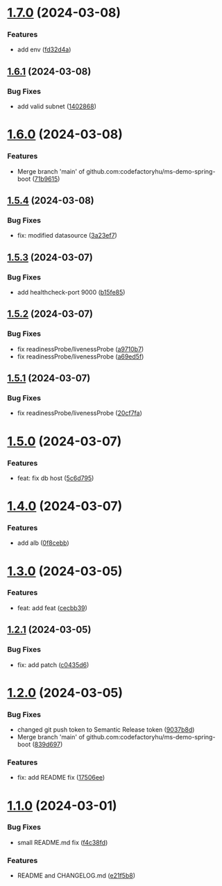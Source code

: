 # [1.7.0](https://github.com/codefactoryhu/ms-demo-helm/compare/v1.6.1...v1.7.0) (2024-03-08)


### Features

* add env ([fd32d4a](https://github.com/codefactoryhu/ms-demo-helm/commit/fd32d4a21234949b884e2f6966a790f255616052))

## [1.6.1](https://github.com/codefactoryhu/ms-demo-helm/compare/v1.6.0...v1.6.1) (2024-03-08)


### Bug Fixes

* add valid subnet ([1402868](https://github.com/codefactoryhu/ms-demo-helm/commit/140286886cb62b2d8d4247414057b51272cd8ca0))

# [1.6.0](https://github.com/codefactoryhu/ms-demo-helm/compare/v1.5.4...v1.6.0) (2024-03-08)


### Features

* Merge branch 'main' of github.com:codefactoryhu/ms-demo-spring-boot ([71b9615](https://github.com/codefactoryhu/ms-demo-helm/commit/71b9615e863f3b480382b5550c5a8dda0207309a))

## [1.5.4](https://github.com/codefactoryhu/ms-demo-helm/compare/v1.5.3...v1.5.4) (2024-03-08)


### Bug Fixes

* fix: modified datasource ([3a23ef7](https://github.com/codefactoryhu/ms-demo-helm/commit/3a23ef7531cd3e74126e84bd8f4f5a9c94965c52))

## [1.5.3](https://github.com/codefactoryhu/ms-demo-helm/compare/v1.5.2...v1.5.3) (2024-03-07)


### Bug Fixes

* add healthcheck-port 9000 ([b15fe85](https://github.com/codefactoryhu/ms-demo-helm/commit/b15fe855fafebf61b0f793592ee38db74857544b))

## [1.5.2](https://github.com/codefactoryhu/ms-demo-helm/compare/v1.5.1...v1.5.2) (2024-03-07)


### Bug Fixes

* fix readinessProbe/livenessProbe ([a9710b7](https://github.com/codefactoryhu/ms-demo-helm/commit/a9710b7e74d4f3c28a6f9f2345050c13ee723e09))
* fix readinessProbe/livenessProbe ([a69ed5f](https://github.com/codefactoryhu/ms-demo-helm/commit/a69ed5f88519251cb7ae68a9ef66889223db3d73))

## [1.5.1](https://github.com/codefactoryhu/ms-demo-helm/compare/v1.5.0...v1.5.1) (2024-03-07)


### Bug Fixes

* fix readinessProbe/livenessProbe ([20cf7fa](https://github.com/codefactoryhu/ms-demo-helm/commit/20cf7fa31e7fc9277fb312f1f6c62f7a35892b51))

# [1.5.0](https://github.com/codefactoryhu/ms-demo-helm/compare/v1.4.0...v1.5.0) (2024-03-07)


### Features

* feat: fix db host ([5c6d795](https://github.com/codefactoryhu/ms-demo-helm/commit/5c6d795117d1087c1942f649854eea2d49315cef))

# [1.4.0](https://github.com/codefactoryhu/ms-demo-helm/compare/v1.3.0...v1.4.0) (2024-03-07)


### Features

* add alb ([0f8cebb](https://github.com/codefactoryhu/ms-demo-helm/commit/0f8cebbb5cf1adc3f807eb5e967d8bb12823c2f7))

# [1.3.0](https://github.com/codefactoryhu/ms-demo-helm/compare/v1.2.1...v1.3.0) (2024-03-05)


### Features

* feat: add feat ([cecbb39](https://github.com/codefactoryhu/ms-demo-helm/commit/cecbb396c6e0a2b82b18dc1dfb2243db901bf9df))

## [1.2.1](https://github.com/codefactoryhu/ms-demo-helm/compare/v1.2.0...v1.2.1) (2024-03-05)


### Bug Fixes

* fix: add patch ([c0435d6](https://github.com/codefactoryhu/ms-demo-helm/commit/c0435d67bf5d699e9d3b30008295a77ee8bafa1c))

# [1.2.0](https://github.com/codefactoryhu/ms-demo-helm/compare/v1.1.0...v1.2.0) (2024-03-05)


### Bug Fixes

* changed git push token to Semantic Release token ([9037b8d](https://github.com/codefactoryhu/ms-demo-helm/commit/9037b8d1afef5a70832a288732cd05afb3e594ad))
* Merge branch 'main' of github.com:codefactoryhu/ms-demo-spring-boot ([839d697](https://github.com/codefactoryhu/ms-demo-helm/commit/839d69754d7696131f40c6b77c2ae857304be091))


### Features

* fix: add README fix ([17506ee](https://github.com/codefactoryhu/ms-demo-helm/commit/17506ee46b9ff1d2ab1f794c1ffb65cbae8eee92))

# [1.1.0](https://github.com/codefactoryhu/ms-demo-helm/compare/v1.0.5...v1.1.0) (2024-03-01)


### Bug Fixes

* small README.md fix ([f4c38fd](https://github.com/codefactoryhu/ms-demo-helm/commit/f4c38fde42fb833ec67da3ad0b25d0ad4ef9275d))


### Features

* README and CHANGELOG.md ([e21f5b8](https://github.com/codefactoryhu/ms-demo-helm/commit/e21f5b8afcd597f0c670578eb013039b905a6a9e))
